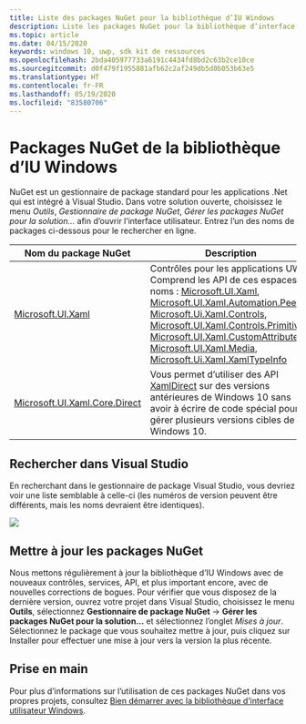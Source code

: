 ```yaml
---
title: Liste des packages NuGet pour la bibliothèque d’IU Windows
description: Liste les packages NuGet pour la bibliothèque d’interface utilisateur Windows
ms.topic: article
ms.date: 04/15/2020
keywords: windows 10, uwp, sdk kit de ressources
ms.openlocfilehash: 2bda405977733a6191c4434fd8bd2c63b2ce10ce
ms.sourcegitcommit: d0f479f1955881afb62c2af249db5d0b053b63e5
ms.translationtype: HT
ms.contentlocale: fr-FR
ms.lasthandoff: 05/19/2020
ms.locfileid: "83580706"
---
```

# <a name="windows-ui-library-nuget-packages"></a>Packages NuGet de la bibliothèque d’IU Windows

NuGet est un gestionnaire de package standard pour les applications .Net qui est intégré à Visual Studio. Dans votre solution ouverte, choisissez le menu *Outils*, *Gestionnaire de package NuGet*, *Gérer les packages NuGet pour la solution...* afin d’ouvrir l’interface utilisateur.  Entrez l’un des noms de packages ci-dessous pour le rechercher en ligne.

| Nom du package NuGet | Description |
| --- | --- |
| [Microsoft.UI.Xaml](https://www.nuget.org/packages/Microsoft.UI.Xaml/) | Contrôles pour les applications UWP. Comprend les API de ces espaces de noms : [Microsoft.UI.Xaml](/uwp/api/microsoft.ui.xaml), [Microsoft.UI.Xaml.Automation.Peers](/uwp/api/microsoft.ui.xaml.automation.peers), [Microsoft.Ui.Xaml.Controls](/uwp/api/microsoft.ui.xaml.controls), [Microsoft.UI.Xaml.Controls.Primitives](/uwp/api/microsoft.ui.xaml.controls.primitives), [Microsoft.UI.Xaml.CustomAttributes](/uwp/api/microsoft.ui.xaml.customattributes), [Microsoft.UI.Xaml.Media](/uwp/api/microsoft.ui.xaml.media), [Microsoft.Ui.Xaml.XamlTypeInfo](/uwp/api/microsoft.ui.xaml.xamltypeinfo) |
| [Microsoft.UI.Xaml.Core.Direct](https://www.nuget.org/packages/Microsoft.UI.Xaml.Core.Direct) | Vous permet d’utiliser des API [XamlDirect](/uwp/api/microsoft.ui.xaml.core.direct.xamldirect) sur des versions antérieures de Windows 10 sans avoir à écrire de code spécial pour gérer plusieurs versions cibles de Windows 10. |


## <a name="search-in-visual-studio"></a>Rechercher dans Visual Studio

En recherchant dans le gestionnaire de package Visual Studio, vous devriez voir une liste semblable à celle-ci (les numéros de version peuvent être différents, mais les noms devraient être identiques).

![](images/NugetPackages.png)

## <a name="update-nuget-packages"></a>Mettre à jour les packages NuGet

Nous mettons régulièrement à jour la bibliothèque d’IU Windows avec de nouveaux contrôles, services, API, et plus important encore, avec de nouvelles corrections de bogues. Pour vérifier que vous disposez de la dernière version, ouvrez votre projet dans Visual Studio, choisissez le menu **Outils**, sélectionnez **Gestionnaire de package NuGet** -> **Gérer les packages NuGet pour la solution...** et sélectionnez l’onglet *Mises à jour*. Sélectionnez le package que vous souhaitez mettre à jour, puis cliquez sur Installer pour effectuer une mise à jour vers la version la plus récente.

## <a name="getting-started"></a>Prise en main

Pour plus d’informations sur l’utilisation de ces packages NuGet dans vos propres projets, consultez [Bien démarrer avec la bibliothèque d’interface utilisateur Windows](getting-started.md).
